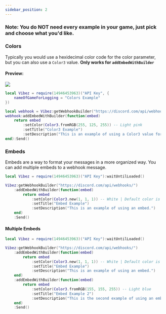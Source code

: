 ```yaml
---
sidebar_position: 2
---
```


<h3>Note: You do NOT need every example in your game, just pick and choose what you'd like.</h3>

### Colors
Typically you would use a hexidecimal color code for the color parameter, but you can also use a `Color3` value. **Only works for `addEmbedWithBuilder`**

<h4>Preview:</h4>
<img src="/VibezAPI/color3WebhookExample.png"></img>

```lua
local Vibez = require(14946453963)("API Key", {
    nameOfGameForLogging = "Colors Example"
})

local webhook = Vibez:getWebhookBuilder("https://discord.com/api/webhooks/")
webhook:addEmbedWithBuilder(function(embed)
    return embed
        :setColor(Color3.fromRGB(255, 125, 255)) -- Light pink
        :setTitle("Color3 Example")
        :setDescription("This is an example of using a Color3 value for the color parameter.")
end):Send()
```

### Embeds
Embeds are a way to format your messages in a more organized way. You can add multiple embeds to a webhook message.

```lua
local Vibez = require(14946453963)("API Key"):waitUntilLoaded()

Vibez:getWebhookBuilder("https://discord.com/api/webhooks/")
    :addEmbedWithBuilder(function(embed)
        return embed
            :setColor(Color3.new(1, 1, 1)) -- White | Default color is always light pink.
            :setTitle("Embed Example")
            :setDescription("This is an example of using an embed.")
    end)
    :Send()
```

#### Multiple Embeds

```lua
local Vibez = require(14946453963)("API Key"):waitUntilLoaded()

Vibez:getWebhookBuilder("https://discord.com/api/webhooks/")
    :addEmbedWithBuilder(function(embed)
        return embed
            :setColor(Color3.new(1, 1, 1)) -- White | Default color is always light pink.
            :setTitle("Embed Example")
            :setDescription("This is an example of using an embed.")
    end)
    :addEmbedWithBuilder(function(embed)
        return embed
            :setColor(Color3.fromRGB(155, 155, 255)) -- Light blue
            :setTitle("Embed Example 2")
            :setDescription("This is the second example of using an embed.")
    end)
    :Send()
```